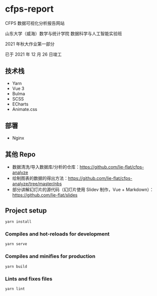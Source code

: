 # cfps-report

CFPS 数据可视化分析报告网站

山东大学（威海）数学与统计学院 数据科学与人工智能实验班

2021 年秋大作业第一部分

已于 2021 年 12 月 26 日竣工

## 技术栈

- Yarn
- Vue 3
- Bulma
- SCSS
- ECharts
- Animate.css

## 部署

- Nginx

## 其他 Repo

- 数据清洗/导入数据库/分析的仓库：https://github.com/lie-flat/cfps-analyze
- 绘制图表的数据的得出方法：https://github.com/lie-flat/cfps-analyze/tree/master/nbs
- 部分讲解幻灯片的源代码（幻灯片使用 Slidev 制作，Vue + Markdown）：https://github.com/lie-flat/slides

## Project setup
```
yarn install
```

### Compiles and hot-reloads for development
```
yarn serve
```

### Compiles and minifies for production
```
yarn build
```

### Lints and fixes files
```
yarn lint
```
